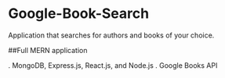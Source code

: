 # Google-Book-Search

Application that searches for authors and books of your choice.

##Full MERN application 

. MongoDB, Express.js, React.js, and Node.js
. Google Books API

